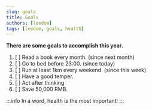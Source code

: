 ```yaml
---
slug: goals
title: Goals
authors: [leedom]
tags: [leedom, goals, health]
---
```




**There are some goals to accomplish this year.**

1. [ ] Read a book every month. (since next month)
2. [ ] Go to bed before 23:00. (since today)
3. [ ] Run at least 1km every weekend. (since this week)
4. [ ] Have a good temper.
5. [ ] Act after thinking
6. [ ] Save 50,000 RMB.

:::info
In a word, health is the most important!
:::